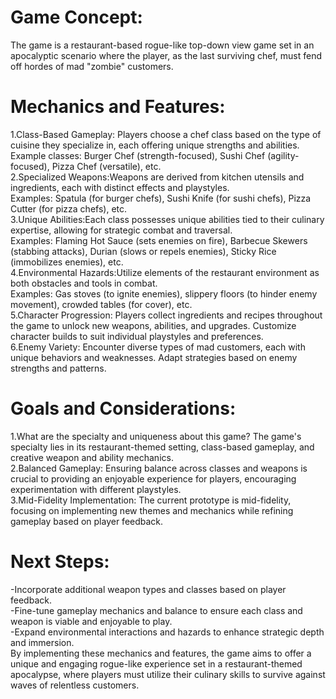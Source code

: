 <h1>Game Concept: </h1>
<p>The game is a restaurant-based rogue-like top-down view game set in an apocalyptic scenario where the player, as the last surviving chef, must fend off hordes of mad "zombie" customers. </p>
<h1>Mechanics and Features: </h1>
<p>1.Class-Based Gameplay: Players choose a chef class based on the type of cuisine they specialize in, each offering unique strengths and abilities. <br>Example classes: Burger Chef (strength-focused), Sushi Chef (agility-focused), Pizza Chef (versatile), etc. <br>
2.Specialized Weapons:Weapons are derived from kitchen utensils and ingredients, each with distinct effects and playstyles.<br> Examples: Spatula (for burger chefs), Sushi Knife (for sushi chefs), Pizza Cutter (for pizza chefs), etc. <br>
3.Unique Abilities:Each class possesses unique abilities tied to their culinary expertise, allowing for strategic combat and traversal. <br>Examples: Flaming Hot Sauce (sets enemies on fire), Barbecue Skewers (stabbing attacks), Durian (slows or repels enemies), Sticky Rice (immobilizes enemies), etc. <br>
4.Environmental Hazards:Utilize elements of the restaurant environment as both obstacles and tools in combat.<br> Examples: Gas stoves (to ignite enemies), slippery floors (to hinder enemy movement), crowded tables (for cover), etc.<br>
5.Character Progression: Players collect ingredients and recipes throughout the game to unlock new weapons, abilities, and upgrades. Customize character builds to suit individual playstyles and preferences. <br>
6.Enemy Variety: Encounter diverse types of mad customers, each with unique behaviors and weaknesses. Adapt strategies based on enemy strengths and patterns. <br>
</p>
<h1>Goals and Considerations:</h1>
<p>1.What are the specialty and uniqueness about this game? The game's specialty lies in its restaurant-themed setting, class-based gameplay, and creative weapon and ability mechanics. <br>
2.Balanced Gameplay: Ensuring balance across classes and weapons is crucial to providing an enjoyable experience for players, encouraging experimentation with different playstyles.<br>
3.Mid-Fidelity Implementation: The current prototype is mid-fidelity, focusing on implementing new themes and mechanics while refining gameplay based on player feedback. 
</p>
<h1>Next Steps: </h1>
<p>-Incorporate additional weapon types and classes based on player feedback.<br>
-Fine-tune gameplay mechanics and balance to ensure each class and weapon is viable and enjoyable to play. <br>
-Expand environmental interactions and hazards to enhance strategic depth and immersion. <br>
By implementing these mechanics and features, the game aims to offer a unique and engaging rogue-like experience set in a restaurant-themed apocalypse, where players must utilize their culinary skills to survive against waves of relentless customers.<br>
</p>

